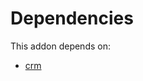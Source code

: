 # Dependencies

This addon depends on:

- [crm](https://github.com/bringout/oca-ocb-crm/tree/2ab6ff4cb4358a4adb9aa65b9cb6f8713444f8b4/odoo-bringout-oca-ocb-crm)
